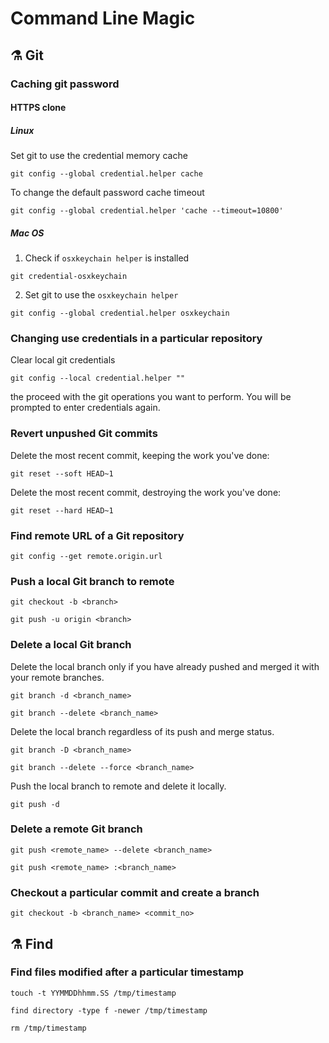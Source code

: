 # Command Line Magic 

## ⚗️ Git
### Caching git password

#### HTTPS clone

##### Linux 
Set git to use the credential memory cache
```
git config --global credential.helper cache
```

To change the default password cache timeout
```
git config --global credential.helper 'cache --timeout=10800'
```

##### Mac OS
1. Check if `osxkeychain helper` is installed
```
git credential-osxkeychain
```
2. Set git to use the `osxkeychain helper`
```
git config --global credential.helper osxkeychain
```

### Changing use credentials in a particular repository
Clear local git credentials
```
git config --local credential.helper ""
```
the proceed with the git operations you want to perform. You will be prompted to enter credentials again.

### Revert unpushed Git commits
Delete the most recent commit, keeping the work you've done:
```
git reset --soft HEAD~1
```

Delete the most recent commit, destroying the work you've done:
```
git reset --hard HEAD~1
```

### Find remote URL of a Git repository
```
git config --get remote.origin.url
```

### Push a local Git branch to remote
```
git checkout -b <branch>

git push -u origin <branch>
```

### Delete a local Git branch

Delete the local branch only if you have already pushed and merged it with your remote branches.
```
git branch -d <branch_name>

git branch --delete <branch_name>
```

Delete the local branch regardless of its push and merge status.
```
git branch -D <branch_name>

git branch --delete --force <branch_name>
```

Push the local branch to remote and delete it locally.
```
git push -d
```

### Delete a remote Git branch
```
git push <remote_name> --delete <branch_name>

git push <remote_name> :<branch_name>
```

### Checkout a particular commit and create a branch
```
git checkout -b <branch_name> <commit_no>
```

## ⚗️ Find
### Find files modified after a particular timestamp
```
touch -t YYMMDDhhmm.SS /tmp/timestamp 

find directory -type f -newer /tmp/timestamp

rm /tmp/timestamp
```
